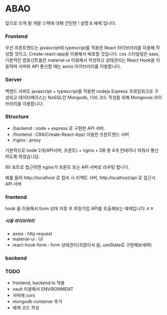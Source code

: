 # ABAO

앞으로 쓰게 될 개발 스택에 대해 간단한 ! 설명 & 예제 입니다.

### Frontend
우선 프론트엔드는 javascript에 typescript를 적용한 React 라이브러리를 이용해 작성할 것이고,
Create-react-app을 이용해서 배포할 것입니다.
css 스타일링은 sass, 기본적인 컴포넌트들은 material-ui 이용해서 작성하고
상태관리는 React Hook을 이용하며 서버와 API 통신할 때는 axios 라이브러리를 이용합니다.

### Server

백엔드 서버도 javascript + typescript를 적용한 nodejs Express 프레임워크로 구성되고
데이터베이스는 NoSQL인 Mongodb, 디비 코드 작성을 위해 Mongoose 라이브러리를 이용합니다.

### Structure
- /backend : node + express 로 구현한 API 서버.
- /frontend : CRA(Create-React-App) 이용한 프론트엔드 서버
- /nginx : proxy

기본적으로 node 2개(API서버, 프론트) + nginx + DB 총 4개 컨테이너 띄워서 통신하도록 하였습니당.

80 포트로 접근하면 nginx가 프론트 또는 API 서버로 라우팅 합니다.

예를 들어 http://localhost 로 접속 시 리액트 서버, http:/localhost/api 로 접근시 API 서버


### frontend

hook 을 이용해서 form 상태 저장 후 회원가입 API를 호출해보는 예제입니다.ㅎㅎ

##### 사용 라이브러리
- axios : http request
- material-ui : UI
- react-hook-form : form 상태관리(귀찮아서 씀, useState로 구현해보세여)


### backend


### TODO
 - frontend, backend ts 적용
 - vault 이용해서 ENVIRONMENT
 - 서버에 cors
 - mongodb container 추가
 - 예제 코드 작성
